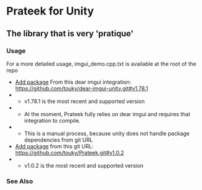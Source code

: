 # Prateek for Unity

## The library that is very 'pratique'

### Usage

For a more detailed usage, imgui_demo.cpp.txt is available at the root of the repo

- [Add package](https://docs.unity3d.com/Manual/upm-ui-giturl.html) From this dear imgui integration: https://github.com/touky/dear-imgui-unity.git#v1.78.1
- - v1.78.1 is the most recent and supported version
- - At the moment, Prateek fully relies on dear imgui and requires that integration to compile.
- - This is a manual process, because unity does not handle package dependencies from git URL
- [Add package](https://docs.unity3d.com/Manual/upm-ui-giturl.html) from this git URL: https://github.com/touky/Prateek.git#v1.0.2
- - v1.0.2 is the most recent and supported version

### See Also
 

